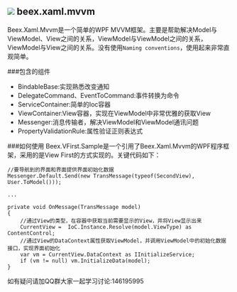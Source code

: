 
##  ![](https://gitee.com/well.e/beex.xaml.mvvm/raw/master/beex.png)  beex.xaml.mvvm
Beex.Xaml.Mvvm是一个简单的WPF MVVM框架。主要是帮助解决Model与ViewModel、View之间的关系，ViewModel与ViewModel之间的关系，ViewModel与View之间的关系。没有使用`Naming conventions`，使用起来非常直观简单。

###包含的组件


- BindableBase:实现熟悉改变通知
- DelegateCommand、EventToCommand:事件转换为命令
- ServiceContainer:简单的Ioc容器
- ViewContainer:View容器，实现在ViewModel中非常优雅的获取View
- Messenger:消息传输者，解决ViewModel和ViewModel通讯问题
- PropertyValidationRule:属性验证正则表达式

###如何使用
Beex.VFirst.Sample是一个引用了Beex.Xaml.Mvvm的WPF程序框架，采用的是View First的方式实现的。关键代码如下：

	//要导航到的界面和界面提供界面初始化数据
	Messenger.Default.Send(new TransMessage(typeof(SecondView), User.ToModel()));

	...

	private void OnMessage(TransMessage model)
    {
		//通过View的类型，在容器中获取当前需要显示的View，并将View显示出来
        CurrentView =  IoC.Instance.Resolve(model.ViewType) as ContentControl;
		//通过View的DataContext属性获取ViewModel，并调用ViewModel中的初始化数据接口，实现界面初始化
        var vm = CurrentView.DataContext as IInitializeService;
        if (vm != null) vm.InitializeData(model);
    }

如有疑问请加QQ群大家一起学习讨论:146195995